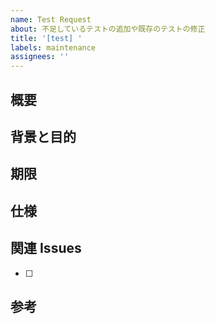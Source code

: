 ```yaml
---
name: Test Request
about: 不足しているテストの追加や既存のテストの修正
title: '[test] '
labels: maintenance
assignees: ''
---
```


## 概要


## 背景と目的


## 期限


## 仕様


## 関連 Issues

- [ ]

## 参考
